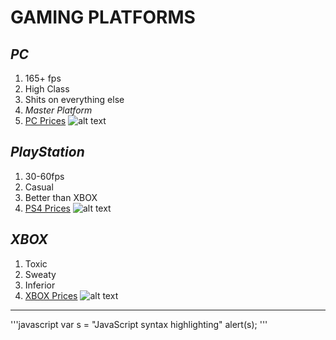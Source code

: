 # GAMING PLATFORMS
## ***PC***
1. 165+ fps
2. High Class
3. Shits on everything else
4. *Master Platform*
5. [PC Prices](https://www.ibuypower.com/Site/Computer/desktops)
![alt text](https://pbs.twimg.com/media/DmctzDlXsAAKXVB?format=jpg&name=medium)
## ***PlayStation***
1. 30-60fps
2. Casual
3. Better than XBOX
4. [PS4 Prices](https://www.amazon.com/PlayStation-Slim-1TB-Console-Fortnite/dp/B07VJWMQ5T/ref=sr_1_2?keywords=ps4&qid=1583870151&s=electronics&sr=1-2)
![alt text](https://mysetup.co/uploads/files/2104590278/eb13e896-ce28-42c2-9b04-61f273a1b59b.jpg)
## ***XBOX***
1. Toxic
2. Sweaty
3. Inferior
4. [XBOX Prices](https://www.amazon.com/Xbox-All-Digital-Console-Disc-Free-Gaming/dp/B07XQXZXJC/ref=sr_1_2?keywords=xbox&qid=1583870182&s=electronics&sr=1-2)
![alt text](https://i.ytimg.com/vi/k11SuqO7G6A/maxresdefault.jpg)
-------------------------
'''javascript
var s = "JavaScript syntax highlighting"
alert(s);
'''
